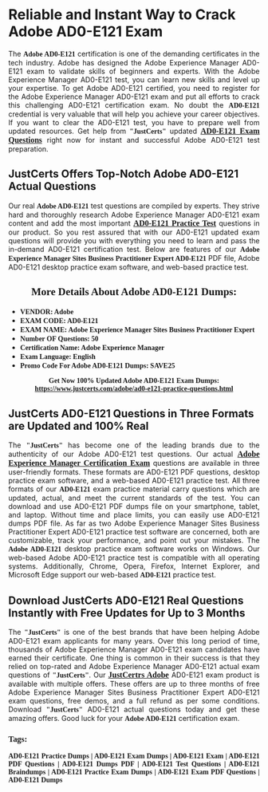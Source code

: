 <h1><strong>Reliable and Instant Way to Crack Adobe AD0-E121 Exam</strong></h1>

<p style="text-align: justify;">The <span style="font-family:Georgia,serif;"><strong>Adobe AD0-E121</strong></span> certification is one of the demanding certificates in the tech industry. Adobe has designed the Adobe Experience Manager AD0-E121 exam to validate skills of beginners and experts. With the Adobe Experience Manager AD0-E121 test, you can learn new skills and level up your expertise. To get Adobe AD0-E121 certified, you need to register for the Adobe Experience Manager AD0-E121 exam and put all efforts to crack this challenging AD0-E121 certification exam. No doubt the <span style="font-family:Georgia,serif;"><strong> AD0-E121</strong></span> credential is very valuable that will help you achieve your career objectives. If you want to clear the AD0-E121 test, you have to prepare well from updated resources. Get help from <span style="font-size:14px;"><span style="font-family:Georgia,serif;"><strong>"JustCerts"</strong></span></span> updated <a href="https://www.justcerts.com/adobe/ad0-e121-practice-questions.html"><span style="font-size:16px;"><span style="font-family:Georgia,serif;"><strong>AD0-E121 Exam Questions</strong></span></span></a> right now for instant and successful Adobe AD0-E121 test preparation.</p>

<h2><strong>JustCerts Offers Top-Notch Adobe AD0-E121 Actual Questions </strong></h2>

<p style="text-align: justify;">Our real <span style="font-family:Georgia,serif;"><strong>Adobe AD0-E121</strong></span> test questions are compiled by experts. They strive hard and thoroughly research Adobe Experience Manager AD0-E121 exam content and add the most important <a href="https://www.justcerts.com/adobe/ad0-e121-practice-questions.html"><span style="font-size:16px;"><span style="font-family:Georgia,serif;"><strong>AD0-E121 Practice Test</strong></span></span></a> questions in our product. So you rest assured that with our AD0-E121 updated exam questions will provide you with everything you need to learn and pass the in-demand AD0-E121 certification test. Below are features of our <span style="font-family:Georgia,serif;"><strong>Adobe Experience Manager Sites Business Practitioner Expert AD0-E121</strong></span> PDF file, Adobe AD0-E121 desktop practice exam software, and web-based practice test.</p>

<h2 style="text-align: center;"><strong><span style="font-family:Georgia,serif;">More Details About Adobe AD0-E121 Dumps:</span></strong></h2>

<ul>
	<li style="text-align: justify;"><span style="font-size:14px;"><span style="font-family:Georgia,serif;"><strong>VENDOR: Adobe</strong></span></span></li>
	<li style="text-align: justify;"><span style="font-size:14px;"><span style="font-family:Georgia,serif;"><strong>EXAM CODE: AD0-E121</strong></span></span></li>
	<li style="text-align: justify;"><span style="font-size:14px;"><span style="font-family:Georgia,serif;"><strong>EXAM NAME: Adobe Experience Manager Sites Business Practitioner Expert</strong></span></span></li>
	<li style="text-align: justify;"><span style="font-size:14px;"><span style="font-family:Georgia,serif;"><strong>Number OF Questions: 50</strong></span></span></li>
	<li style="text-align: justify;"><span style="font-size:14px;"><span style="font-family:Georgia,serif;"><strong>Certification Name: Adobe Experience Manager</strong></span></span></li>
	<li style="text-align: justify;"><span style="font-size:14px;"><span style="font-family:Georgia,serif;"><strong>Exam Language: English</strong></span></span></li>
	<li style="text-align: justify;"><span style="font-size:14px;"><span style="font-family:Georgia,serif;"><strong>Promo Code For Adobe AD0-E121 Dumps: SAVE25</strong></span></span></li>
</ul>

<p style="text-align: center;"><strong><span style="font-family:Georgia,serif;"><span style="font-size:14px;">Get Now 100% Updated Adobe AD0-E121 Exam Dumps:</span> <a href="https://www.justcerts.com/adobe/ad0-e121-practice-questions.html">https://www.justcerts.com/adobe/ad0-e121-practice-questions.html</a></span></strong></p>

<h2><strong>JustCerts AD0-E121 Questions in Three Formats are Updated and 100% Real</strong></h2>

<p style="text-align: justify;">The <span style="font-size:14px;"><span style="font-family:Georgia,serif;"><strong>"JustCerts"</strong></span></span> has become one of the leading brands due to the authenticity of our Adobe AD0-E121 test questions. Our actual <a href="https://www.justcerts.com/adobe/adobe-experience-manager-certification-exams.html"><span style="font-size:16px;"><span style="font-family:Georgia,serif;"><strong>Adobe Experience Manager Certification Exam</strong></span></span></a> questions are available in three user-friendly formats. These formats are AD0-E121 PDF questions, desktop practice exam software, and a web-based AD0-E121 practice test. All three formats of our <strong><span style="font-family:Georgia,serif;"> AD0-E121</span></strong> exam practice material carry questions which are updated, actual, and meet the current standards of the test. You can download and use AD0-E121 PDF dumps file on your smartphone, tablet, and laptop. Without time and place limits, you can easily use AD0-E121 dumps PDF file. As far as two Adobe Experience Manager Sites Business Practitioner Expert AD0-E121 practice test software are concerned, both are customizable, track your performance, and point out your mistakes. The <span style="font-family:Georgia,serif;"><strong>Adobe AD0-E121</strong></span> desktop practice exam software works on Windows. Our web-based Adobe AD0-E121 practice test is compatible with all operating systems. Additionally, Chrome, Opera, Firefox, Internet Explorer, and Microsoft Edge support our web-based <span style="font-family:Georgia,serif;"><strong>AD0-E121 </strong></span> practice test.</p>

<h2><strong>Download JustCerts AD0-E121 Real Questions Instantly with Free Updates for Up to 3 Months</strong></h2>

<p style="text-align: justify;">The <span style="font-family:Georgia,serif;"><span style="font-size:14px;"><strong>"JustCerts"</strong></span></span> is one of the best brands that have been helping Adobe AD0-E121 exam applicants for many years. Over this long period of time, thousands of Adobe Experience Manager AD0-E121 exam candidates have earned their certificate. One thing is common in their success is that they relied on top-rated and Adobe Experience Manager AD0-E121 actual exam questions of <span style="font-family:Georgia,serif;"><span style="font-size:14px;"><strong>"JustCerts"</strong></span></span>. Our <a href="https://www.justcerts.com/adobe-certification-exams.html"><span style="font-size:16px;"><span style="font-family:Georgia,serif;"><strong>JustCertrs Adobe</strong></span></span></a> AD0-E121 exam product is available with multiple offers. These offers are up to three months of free Adobe Experience Manager Sites Business Practitioner Expert AD0-E121 exam questions, free demos, and a full refund as per some conditions. Download <span style="font-family:Georgia,serif;"><span style="font-size:14px;"><strong>"JustCerts"</strong></span></span> AD0-E121 actual questions today and get these amazing offers. Good luck for your <span style="font-family:Georgia,serif;"><strong>Adobe AD0-E121</strong></span> certification exam.</p>

<h3 style="text-align: justify;"><span style="font-family:Georgia,serif;"><strong>Tags:</strong></span></h3>

<p style="text-align: justify;"><span style="font-family:Georgia,serif;"><strong>AD0-E121 Practice Dumps | AD0-E121 Exam Dumps | AD0-E121 Exam | AD0-E121 PDF Questions | AD0-E121 Dumps PDF | AD0-E121 Test Questions | AD0-E121 Braindumps | AD0-E121 Practice Exam Dumps | AD0-E121 Exam PDF Questions | AD0-E121 Dumps</strong></span></p>
